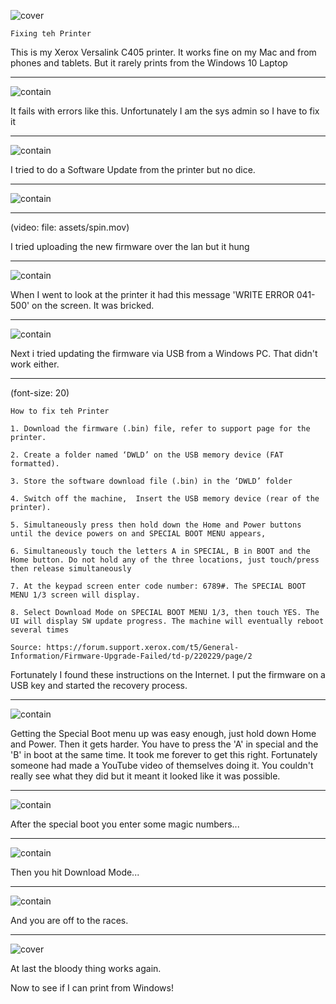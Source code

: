 ![cover](assets/printer.jpg)

```
Fixing teh Printer
```

This is my Xerox Versalink C405 printer.
It works fine on my Mac and from phones and tablets.
But it rarely prints from the Windows 10 Laptop
 
---
![contain](assets/ask-sys-admin.jpg)

It fails with errors like this. Unfortunately I am the sys admin so I have to fix it

---
![contain](assets/tried-sw-update.jpg)

I tried to do a Software Update from the printer but no dice.

---
![contain](assets/tried-sw-update.jpg)

---
(video:
  file: assets/spin.mov)

I tried uploading the new firmware over the lan but it hung

---
![contain](assets/write-error.jpg)

When I went to look at the printer it had this message 'WRITE ERROR 041-500' on the screen.
It was bricked.

---
![contain](assets/fff.jpg)

Next i tried updating the firmware via USB from a Windows PC.
That didn't work either.

---

(font-size: 20)

```
How to fix teh Printer

1. Download the firmware (.bin) file, refer to support page for the printer.

2. Create a folder named ‘DWLD’ on the USB memory device (FAT formatted).

3. Store the software download file (.bin) in the ‘DWLD’ folder

4. Switch off the machine,  Insert the USB memory device (rear of the printer).

5. Simultaneously press then hold down the Home and Power buttons until the device powers on and SPECIAL BOOT MENU appears,

6. Simultaneously touch the letters A in SPECIAL, B in BOOT and the Home button. Do not hold any of the three locations, just touch/press then release simultaneously

7. At the keypad screen enter code number: 6789#. The SPECIAL BOOT MENU 1/3 screen will display.

8. Select Download Mode on SPECIAL BOOT MENU 1/3, then touch YES. The UI will display SW update progress. The machine will eventually reboot several times

Source: https://forum.support.xerox.com/t5/General-Information/Firmware-Upgrade-Failed/td-p/220229/page/2
```

Fortunately I found these instructions on the Internet. I put the firmware on a USB key and started the recovery process.

---
![contain](assets/special-boot.jpg)

Getting the Special Boot menu up was easy enough, just hold down Home and Power.
Then it gets harder. You have to press the 'A' in special and the 'B' in boot at the same time.
It took me forever to get this right. Fortunately someone had made a YouTube video of themselves doing it. You couldn't really see what they did but it meant it looked like it was possible.

---
![contain](assets/magic.jpg)

After the special boot you enter some magic numbers...

---
![contain](assets/download.jpg)

Then you hit Download Mode...

---
![contain](assets/off.jpg)

And you are off to the races.

---
![cover](assets/tada.jpg)

At last the bloody thing works again.

Now to see if I can print from Windows!